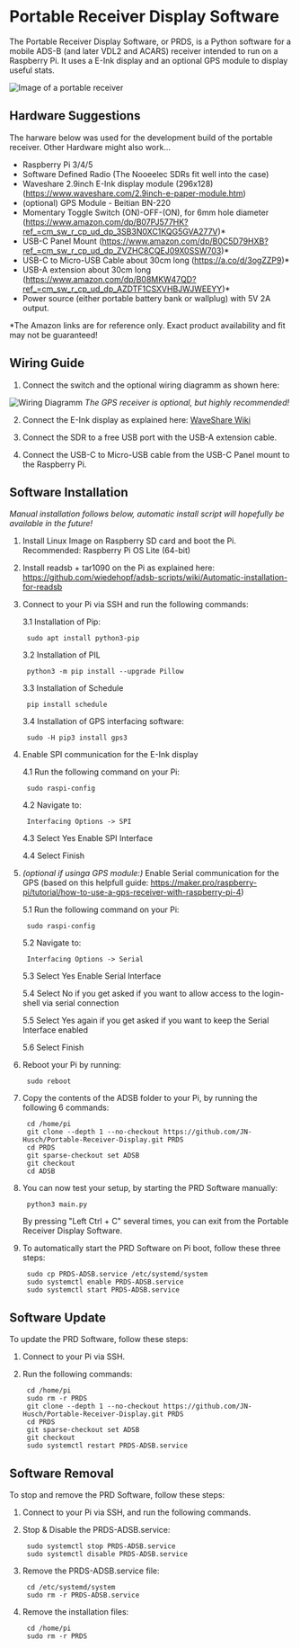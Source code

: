 # Portable Receiver Display Software

The Portable Receiver Display Software, or PRDS, is a Python software for a mobile ADS-B (and later VDL2 and ACARS) receiver intended to run on a Raspberry Pi. It uses a E-Ink display and an optional GPS module to display useful stats.

![Image of a portable receiver](images/img1.jpeg)

## Hardware Suggestions

The harware below was used for the development build of the portable receiver. Other Hardware might also work...

- Raspberry Pi 3/4/5
- Software Defined Radio (The Nooeelec SDRs fit well into the case)
- Waveshare 2.9inch E-Ink display module (296x128) (https://www.waveshare.com/2.9inch-e-paper-module.htm)
- (optional) GPS Module - Beitian BN-220
- Momentary Toggle Switch (ON)-OFF-(ON), for 6mm hole diameter (https://www.amazon.com/dp/B07PJ577HK?ref_=cm_sw_r_cp_ud_dp_3SB3N0XC1KQG5GVA277V)*
- USB-C Panel Mount (https://www.amazon.com/dp/B0C5D79HXB?ref_=cm_sw_r_cp_ud_dp_ZVZHC8CQEJ09X0SSW703)*
- USB-C to Micro-USB Cable about 30cm long (https://a.co/d/3ogZZP9)*
- USB-A extension about 30cm long (https://www.amazon.com/dp/B08MKW47QD?ref_=cm_sw_r_cp_ud_dp_AZDTF1CSXVHBJWJWEEYY)*
- Power source (either portable battery bank or wallplug) with 5V 2A output.

*The Amazon links are for reference only. Exact product availability and fit may not be guaranteed!


## Wiring Guide

1. Connect the switch and the optional wiring diagramm as shown here:

![Wiring Diagramm](images/wiring.png)
_The GPS receiver is optional, but highly recommended!_

2. Connect the E-Ink display as explained here: [WaveShare Wiki](https://www.waveshare.com/wiki/2.9inch_e-Paper_Module_Manual#Working_With_Raspberry_Pi)

3. Connect the SDR to a free USB port with the USB-A extension cable.

4. Connect the USB-C to Micro-USB cable from the USB-C Panel mount to the Raspberry Pi.


## Software Installation

_Manual installation follows below, automatic install script will hopefully be available in the future!_

1. Install Linux Image on Raspberry SD card and boot the Pi.
Recommended: Raspberry Pi OS Lite (64-bit)


2. Install readsb + tar1090 on the Pi as explained here: https://github.com/wiedehopf/adsb-scripts/wiki/Automatic-installation-for-readsb


3. Connect to your Pi via SSH and run the following commands:

   3.1 Installation of Pip:
   
		sudo apt install python3-pip

   3.2 Installation of PIL
   
		python3 -m pip install --upgrade Pillow

   3.3 Installation of Schedule
 
		pip install schedule

   3.4 Installation of GPS interfacing software:
   
		sudo -H pip3 install gps3


4. Enable SPI communication for the E-Ink display

   4.1 Run the following command on your Pi:
   
		sudo raspi-config

   4.2 Navigate to:
   
		Interfacing Options -> SPI

   4.3 Select Yes Enable SPI Interface

   4.4 Select Finish



5. _(optional if usinga GPS module:)_ Enable Serial communication for the GPS (based on this helpfull guide: https://maker.pro/raspberry-pi/tutorial/how-to-use-a-gps-receiver-with-raspberry-pi-4)

   5.1 Run the following command on your Pi:
   
		sudo raspi-config

   5.2 Navigate to:
   
		Interfacing Options -> Serial

   5.3 Select Yes Enable Serial Interface

   5.4 Select No if you get asked if you want to allow access to the login-shell via serial connection

   5.5 Select Yes again if you get asked if you want to keep the Serial Interface enabled

   5.6 Select Finish


6. Reboot your Pi by running:

		sudo reboot


7. Copy the contents of the ADSB folder to your Pi, by running the following 6 commands:

		cd /home/pi
		git clone --depth 1 --no-checkout https://github.com/JN-Husch/Portable-Receiver-Display.git PRDS
		cd PRDS
		git sparse-checkout set ADSB
		git checkout
		cd ADSB


8. You can now test your setup, by starting the PRD Software manually:

  		python3 main.py

	By pressing "Left Ctrl + C" several times, you can exit from the Portable Receiver Display Software.

9. To automatically start the PRD Software on Pi boot, follow these three steps:

		sudo cp PRDS-ADSB.service /etc/systemd/system
		sudo systemctl enable PRDS-ADSB.service
		sudo systemctl start PRDS-ADSB.service

## Software Update

To update the PRD Software, follow these steps:

1. Connect to your Pi via SSH.

2. Run the following commands:

		cd /home/pi
		sudo rm -r PRDS
		git clone --depth 1 --no-checkout https://github.com/JN-Husch/Portable-Receiver-Display.git PRDS
		cd PRDS
		git sparse-checkout set ADSB
		git checkout
		sudo systemctl restart PRDS-ADSB.service

## Software Removal

To stop and remove the PRD Software, follow these steps:

1. Connect to your Pi via SSH, and run the following commands.

2. Stop & Disable the PRDS-ADSB.service:

   		sudo systemctl stop PRDS-ADSB.service
   		sudo systemctl disable PRDS-ADSB.service

3. Remove the PRDS-ADSB.service file:

		cd /etc/systemd/system
   		sudo rm -r PRDS-ADSB.service

5. Remove the installation files:

  		cd /home/pi
   		sudo rm -r PRDS

